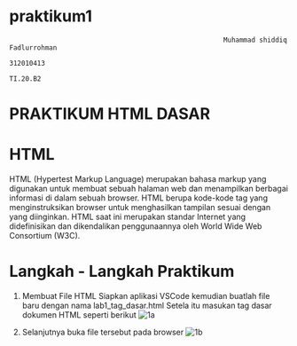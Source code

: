 # praktikum1 
                                                          Muhammad shiddiq Fadlurrohman
                                                                  312010413
                                                                   TI.20.B2
 
# PRAKTIKUM HTML DASAR
# HTML
HTML (Hypertest Markup Language) merupakan bahasa markup yang digunakan untuk membuat sebuah halaman web dan menampilkan berbagai informasi di dalam sebuah browser. HTML berupa kode-kode tag yang menginstruksikan browser untuk menghasilkan tampilan sesuai dengan yang diinginkan. HTML saat ini merupakan standar Internet yang didefinisikan dan dikendalikan penggunaannya oleh World Wide Web Consortium (W3C).
# Langkah - Langkah Praktikum
1. Membuat File HTML Siapkan aplikasi VSCode kemudian buatlah file baru dengan nama lab1_tag_dasar.html Setela itu masukan tag dasar dokumen HTML seperti berikut
![1a](https://user-images.githubusercontent.com/73062038/158125889-68cf0ed8-4c96-4df2-b89d-38fd0ad586b3.jpeg)

2. Selanjutnya buka file tersebut pada browser
![1b](https://user-images.githubusercontent.com/73062038/158125490-4e5764d8-f497-4eb3-8547-f5fe19b6002f.jpeg)
